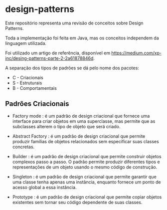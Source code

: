 # design-patterns

Este repositório representa uma revisão de conceitos sobre Design Patterns.

Toda a implementação foi feita em Java, mas os conceitos independem da linguagem utilizada.

Foi utilizado um artigo de referência, disponível em https://medium.com/xp-inc/desing-patterns-parte-2-2a61878846d.

A separação dos tipos de padrões se dá pelo nome dos pacotes:

* C - Criacionais
* S - Estruturais
* B - Comportamentais

## Padrões Criacionais

* Factory mode : é um padrão de design criacional que fornece uma interface para criar objetos em uma superclasse, mas permite que as subclasses alterem o tipo de objeto que será criado.

* Abstract Factory : é um padrão de design criacional que permite produzir famílias de objetos relacionados sem especificar suas classes concretas.

* Builder : é um padrão de design criacional que permite construir objetos complexos passo a passo. O padrão permite produzir diferentes tipos e representações de um objeto usando o mesmo código de construção.

* Singleton : é um padrão de design criacional que permite garantir que uma classe tenha apenas uma instância, enquanto fornece um ponto de acesso global a essa instância.

* Prototype : é um padrão de design criacional que permite copiar objetos existentes sem tornar seu código dependente de suas classes.
